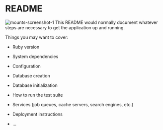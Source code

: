 # README
![mounts-screenshot-1](https://github.com/AtomicCow87/Mounter/assets/16769807/53a4f6c9-f695-40ae-a944-fc8d6834da1e)
This README would normally document whatever steps are necessary to get the
application up and running.

Things you may want to cover:


* Ruby version

* System dependencies

* Configuration

* Database creation

* Database initialization

* How to run the test suite

* Services (job queues, cache servers, search engines, etc.)

* Deployment instructions

* ...
